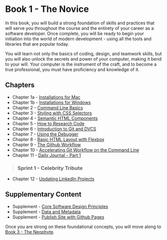 # Book 1 - The Novice

In this book, you will build a strong foundation of skills and practices that will serve you throughout the course and the entirety of your career as a software developer. Once complete, you will be ready to begin your initiation into the world of modern development - using all the tools and libraries that are popular today.

You will learn not only the basics of coding, design, and teamwork skills, but you will also unlock the secrets and power of your computer, making it bend to your will. Your computer is the instrument of the craft, and to become a true professional, you must have proficiency and knowledge of it.

## Chapters

* Chapter 1a - [Installations for Mac](./chapters/GETTING_STARTED_MAC.md)
* Chapter 1b - [Installations for Windows](./chapters/GETTING_STARTED_WINDOWS.md)
* Chapter 2 - [Command Line Basics](./chapters/CLI_BASICS.md)
* Chapter 3 - [Styling with CSS Selectors](./chapters/CSS_SELECTORS.md)
* Chapter 4 - [Semantic HTML Components](./chapters/HTML_COMPONENTS.md)
* Chapter 5 - [How to Research Code](./chapters/MISC_RESEARCH.md)
* Chapter 6 - [Introduction to Git and DVCS](./chapters/GIT_BASICS.md)
* Chapter 7 - [Using the Debugger](./chapters/MISC_DEBUGGING.md)
* Chapter 8 - [Basic HTML Layout with Flexbox](./chapters/FLEXBOX.md)
* Chapter 9 - [The Github Workflow](./chapters/GIT_WORKFLOW.md)
* Chapter 10 - [Accelerating Git Workflow on the Command Line](./chapters/GIT_CLI_SHORTCUTS.md)
* Chapter 11 - [Daily Journal - Part 1](./chapters/DAILY_JOURNAL_STATIC_LAYOUT.md)

> ### __Sprint 1__ - Celebrity Tribute

* Chapter 12 - [Updating LinkedIn Projects](./chapters/LINKEDIN_CELEBRITY_TRIBUTE.md)


## Supplementary Content

* Supplement - [Core Software Design Principles](./chapters/DESIGN_PRINCIPLES.md)
* Supplement - [Data and Metadata](./chapters/METADATA.md)
* Supplement - [Publish Site with Github Pages](./chapters/GITHUB_PAGES.md)

Once you are strong on these foundational concepts, you will move along to [Book 3 - The Neophyte](../book-2-the-neophyte/README.md).
